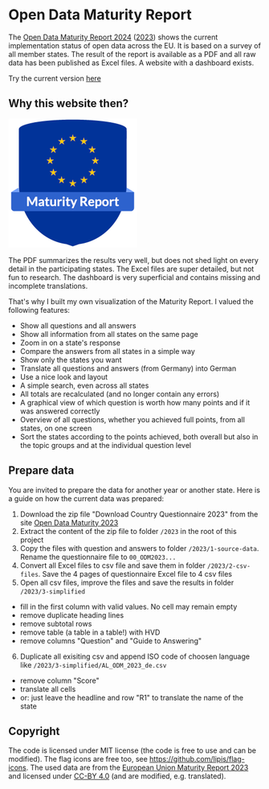 # Open Data Maturity Report

The [Open Data Maturity Report 2024](https://data.europa.eu/en/publications/open-data-maturity/2024) ([2023](https://data.europa.eu/en/publications/open-data-maturity/2023)) shows the current implementation status of open data across the EU. It is based on a survey of all member states. The result of the report is available as a PDF and all raw data has been published as Excel files. A website with a dashboard exists.

Try the current version [here](https://demo.govdata.de/maturity-report/)

## Why this website then?

![Logo](https://raw.githubusercontent.com/tursics/maturity-report/main/assets/icon-256x256.png)

The PDF summarizes the results very well, but does not shed light on every detail in the participating states. The Excel files are super detailed, but not fun to research. The dashboard is very superficial and contains missing and incomplete translations.

That's why I built my own visualization of the Maturity Report. I valued the following features:

- Show all questions and all answers
- Show all information from all states on the same page
- Zoom in on a state's response
- Compare the answers from all states in a simple way
- Show only the states you want
- Translate all questions and answers (from Germany) into German
- Use a nice look and layout
- A simple search, even across all states
- All totals are recalculated (and no longer contain any errors)
- A graphical view of which question is worth how many points and if it was answered correctly
- Overview of all questions, whether you achieved full points, from all states, on one screen
- Sort the states according to the points achieved, both overall but also in the topic groups and at the individual question level

## Prepare data

You are invited to prepare the data for another year or another state. Here is a guide on how the current data was prepared:

1. Download the zip file "Download Country Questionnaire 2023" from the site [Open Data Maturity 2023](https://data.europa.eu/en/publications/open-data-maturity/2023)
2. Extract the content of the zip file to folder `/2023` in the root of this project
3. Copy the files with question and answers to folder `/2023/1-source-data`. Rename the questionnaire file to `00_ODM2023...`
4. Convert all Excel files to csv file and save them in folder `/2023/2-csv-files`. Save the 4 pages of questionnaire Excel file to 4 csv files
5. Open all csv files, improve the files and save the results in folder `/2023/3-simplified`

- fill in the first column with valid values. No cell may remain empty
- remove duplicate heading lines
- remove subtotal rows
- remove table (a table in a table!) with HVD
- remove columns "Question" and "Guide to Answering"

6. Duplicate all exisiting csv and append ISO code of choosen language like `/2023/3-simplified/AL_ODM_2023_de.csv`

- remove column "Score"
- translate all cells
- or: just leave the headline and row "R1" to translate the name of the state

## Copyright

The code is licensed under MIT license (the code is free to use and can be modified). The flag icons are free too, see https://github.com/lipis/flag-icons. The used data are from the [European Union Maturity Report 2023](https://data.europa.eu/en/publications/open-data-maturity/2023) and licensed under [CC-BY 4.0](https://creativecommons.org/licenses/by/4.0/) (and are modified, e.g. translated).
